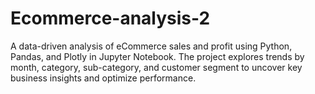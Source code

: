 # Ecommerce-analysis-2
A data-driven analysis of eCommerce sales and profit using Python, Pandas, and Plotly in Jupyter Notebook. The project explores trends by month, category, sub-category, and customer segment to uncover key business insights and optimize performance.
